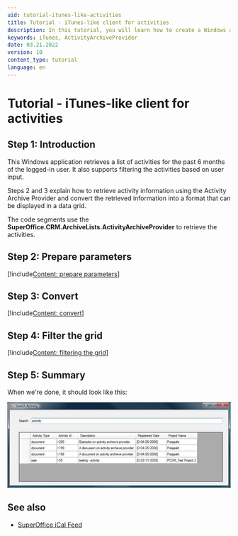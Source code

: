 ```yaml
---
uid: tutorial-itunes-like-activities
title: Tutorial - iTunes-like client for activities
description: In this tutorial, you will learn how to create a Windows application that retrieves a list of activities for the past 6 months of the logged-in user using the ActivityArchiveProvider.
keywords: iTunes, ActivityArchiveProvider
date: 03.21.2022
version: 10
content_type: tutorial
language: en
---
```


# Tutorial - iTunes-like client for activities

## Step 1: Introduction

This Windows application retrieves a list of activities for the past 6 months of the logged-in user. It also supports filtering the activities based on user input.

Steps 2 and 3 explain how to retrieve activity information using the Activity Archive Provider and convert the retrieved information into a format that can be displayed in a data grid.

The code segments use the **SuperOffice.CRM.ArchiveLists.ActivityArchiveProvider** to retrieve the activities.

## Step 2: Prepare parameters

[!include[Content: prepare parameters](includes/steps/prepare-parameters.md)]

## Step 3: Convert

[!include[Content: convert](includes/steps/convert.md)]

## Step 4: Filter the grid

[!include[Content: filtering the grid](includes/steps/filter-grid.md)]

## Step 5: Summary

When we're done, it should look like this:

![iTunes tutorial result -screenshot][img1]

## See also

* [SuperOffice iCal Feed][1]

<!-- Referenced links -->
[1]: ../so-ical-feed/index.md

<!-- Referenced images -->
[img1]: media/image023.jpg
